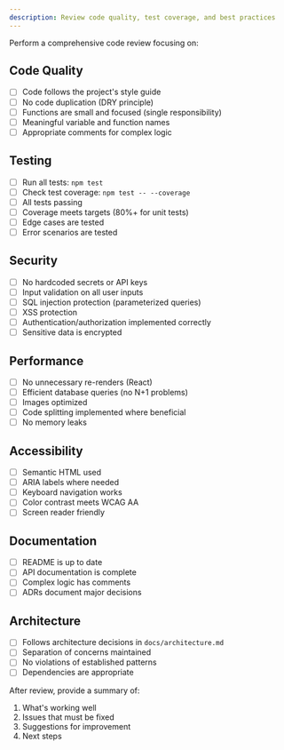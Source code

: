 ```yaml
---
description: Review code quality, test coverage, and best practices
---
```


Perform a comprehensive code review focusing on:

## Code Quality
- [ ] Code follows the project's style guide
- [ ] No code duplication (DRY principle)
- [ ] Functions are small and focused (single responsibility)
- [ ] Meaningful variable and function names
- [ ] Appropriate comments for complex logic

## Testing
- [ ] Run all tests: `npm test`
- [ ] Check test coverage: `npm test -- --coverage`
- [ ] All tests passing
- [ ] Coverage meets targets (80%+ for unit tests)
- [ ] Edge cases are tested
- [ ] Error scenarios are tested

## Security
- [ ] No hardcoded secrets or API keys
- [ ] Input validation on all user inputs
- [ ] SQL injection protection (parameterized queries)
- [ ] XSS protection
- [ ] Authentication/authorization implemented correctly
- [ ] Sensitive data is encrypted

## Performance
- [ ] No unnecessary re-renders (React)
- [ ] Efficient database queries (no N+1 problems)
- [ ] Images optimized
- [ ] Code splitting implemented where beneficial
- [ ] No memory leaks

## Accessibility
- [ ] Semantic HTML used
- [ ] ARIA labels where needed
- [ ] Keyboard navigation works
- [ ] Color contrast meets WCAG AA
- [ ] Screen reader friendly

## Documentation
- [ ] README is up to date
- [ ] API documentation is complete
- [ ] Complex logic has comments
- [ ] ADRs document major decisions

## Architecture
- [ ] Follows architecture decisions in `docs/architecture.md`
- [ ] Separation of concerns maintained
- [ ] No violations of established patterns
- [ ] Dependencies are appropriate

After review, provide a summary of:
1. What's working well
2. Issues that must be fixed
3. Suggestions for improvement
4. Next steps
